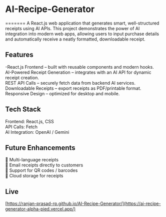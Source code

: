 # AI-Recipe-Generator
=======
A React.js web application that generates smart, well-structured receipts using AI APIs.
This project demonstrates the power of AI integration into modern web apps, allowing users to input purchase details and automatically receive a neatly formatted, downloadable receipt.

## Features
-React.js Frontend – built with reusable components and modern hooks.  
AI-Powered Receipt Generation – integrates with an AI API for dynamic receipt creation.  
REST API Calls – securely fetch data from backend AI services.  
Downloadable Receipts – export receipts as PDF/printable format.  
Responsive Design – optimized for desktop and mobile.  

## Tech Stack
Frontend: React.js, CSS  
API Calls: Fetch  
AI Integration: OpenAI /  Gemini  

## Future Enhancements

🔹 Multi-language receipts  
🔹 Email receipts directly to customers  
🔹 Support for QR codes / barcodes  
🔹 Cloud storage for receipts  
## Live  
[https://ranjan-prasad-rp.github.io/AI-Recipe-Generator/](https://ai-recipe-generator-alpha-pied.vercel.app/)
